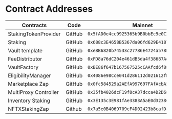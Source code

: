 # Contract Addresses

| **Contracts**         | **Code** | **Mainnet**                                  |
| --------------------- | -------- | -------------------------------------------- |
| StakingTokenProvider  | GitHub   | `0x5fAD0e4cc9925365b9B0bbEc9e0C3536c0B1a5C7` |
| Staking               | GitHub   | `0x688c3E4658B5367da06fd629E41879beaB538E37` |
| Vault template        | GitHub   | `0xe8B6820b74533c27786E4724a578Bfca28D97BD1` |
| FeeDistributor        | GitHub   | `0xFD8a76dC204e461dB5da4f38687AdC9CC5ae4a86` |
| VaultFactory          | GitHub   | `0xBE86f647b167567525cCAAfcd6f881F1Ee558216` |
| EligibilityManager    | GitHub   | `0x4086e98Cce041d286112d021612fD894cFed94D5` |
| Marketplace Zap       | GitHub   | `0x0fc584529a2AEfA997697FAfAcbA5831faC0c22d` |
| MultiProxy Controller | GitHub   | `0x35fb4026dcF19f8cA37dcca4D2D68A549548750C` |
| Inventory Staking     | GitHub   | `0x3E135c3E981fAe3383A5aE0d323860a34CfAB893` |
| NFTXStakingZap        | Github   | `0x7a5e0B4069709cF4D02423b8cafDc608f4436791` |

